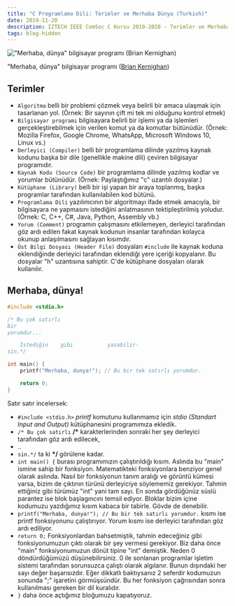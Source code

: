 ```yaml
---
title: "C Programlama Dili: Terimler ve Merhaba Dünya (Turkish)"
date: 2019-11-20
description: IZTECH IEEE ComSoc C Kursu 2019-2020 - Terimler ve Merhaba Dünya
tags: blog-hidden
---
```


!["Merhaba, dünya" bilgisayar programı (Brian Kernighan)](https://upload.wikimedia.org/wikipedia/commons/thumb/2/21/Hello_World_Brian_Kernighan_1978.jpg/440px-Hello_World_Brian_Kernighan_1978.jpg)

"Merhaba, dünya" bilgisayar programı ([Brian Kernighan](https://www.wikiwand.com/en/Brian_Kernighan))

## Terimler
- `Algoritma` belli bir problemi çözmek veya belirli bir amaca ulaşmak için tasarlanan yol. (Örnek: Bir sayının çift mi tek mi olduğunu kontrol etmek)
- `Bilgisayar programı` bilgisayara belirli bir işlemi ya da işlemleri gerçekleştirebilmek için verilen komut ya da komutlar bütünüdür. (Örnek: Mozilla Firefox, Google Chrome, WhatsApp, Microsoft Windows 10, Linux vs.)
- `Derleyici (Compiler)` belli bir programlama dilinde yazılmış kaynak kodunu başka bir dile (genellikle makine dili) çeviren bilgisayar programıdır.
- `Kaynak Kodu (Source Code)` bir programlama dilinde yazılmış kodlar ve yorumlar bütünüdür. (Örnek: Paylaştığımız "c" uzantılı dosyalar.)
- `Kütüphane (Library)` belli bir işi yapan bir araya toplanmış, başka programlar tarafından kullanılabilen kod bütünü. 
- `Programlama Dili` yazılımcının bir algoritmayı ifade etmek amacıyla, bir bilgisayara ne yapmasını istediğini anlatmasının tektipleştirilmiş yoludur. (Örnek: C, C++, C#, Java, Python, Assembly vb.)
- `Yorum (Comment)` programın çalışmasını etkilemeyen, derleyici tarafından göz ardı edilen fakat kaynak kodunun insanlar tarafından kolayca okunup anlaşılmasını sağlayan kısımdır.
- `Üst Bilgi Dosyası (Header File)` dosyaları `#include` ile kaynak koduna eklendiğinde derleyici tarafından eklendiği yere içeriği kopyalanır. Bu dosyalar "h" uzantısına sahiptir. C'de kütüphane dosyaları olarak kullanılır.

## Merhaba, dünya!

```c
#include <stdio.h>

/* Bu çok satırlı
bir 
yorumdur...

    İstediğin    gibi           yazabilir-
sin.*/

int main() {
    printf("Merhaba, dunya!"); // Bu bir tek satırlı yorumdur.

    return 0;
}
```

Satır satır incelersek:
- `#include <stdio.h>` _printf_ komutunu kullanmamız için _stdio (Standart Input and Output)_ kütüphanesini programımıza ekledik.
- `/* Bu çok satırlı` __/*__ karakterlerinden sonraki her şey derleyici tarafından göz ardı edilecek,
- ..
- `sin.*/` ta ki __*/__ görülene kadar.
- `int main() {` burası programımızın çalıştırıldığı kısım. Aslında bu "main" ismine sahip bir fonksiyon. Matematikteki fonksiyonlara benziyor genel olarak aslında. Nasıl bir fonksiyonun tanım aralığı ve görüntü kümesi varsa, bizim de çıktının türünü derleyiciye söylememiz gerekiyor. Tahmin ettiğiniz gibi türümüz "int" yani tam sayı. En sonda gördüğünüz süslü parantez ise blok başlagıncını temsil ediyor. Bloklar bizim içine kodumuzu yazdığımız kısım kabaca bir tabirle. Gövde de denebilir.
- `printf("Merhaba, dunya!"); // Bu bir tek satırlı yorumdur.` kısmı ise printf fonksiyonunu çalıştırıyor. Yorum kısmı ise derleyici tarafından göz ardı ediliyor. 
- `return 0;` Fonksiyonlardan bahsetmiştik, tahmin edeceğiniz gibi fonksiyonumuzun çıktı olarak bir şey vermesi gerekiyor. Biz daha önce "main" fonksiyonumuzun dönüt tipine "int" demiştik. Neden 0 döndürdüğümüzü düşünebilirsiniz. 0 ile sonlanan programlar işletim sistemi tarafından sorunsuzca çalıştı olarak algılanır. Bunun dışındaki her sayı değer başarısızdır. Eğer dikkatlı baktıysanız 2 seferdir kodumuzun sonunda ";" işaretini görmüşsündür. Bu her fonksiyon çağrısından sonra kullanılması gereken bir dil kuralıdır.
- `}` daha önce açtığımız bloğumuzu kapatıyoruz.
